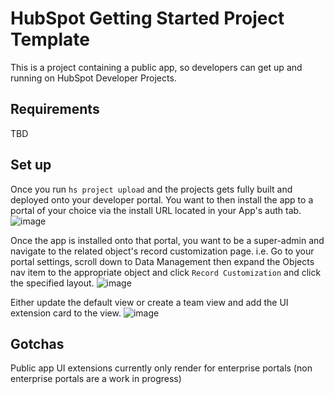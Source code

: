 # HubSpot Getting Started Project Template

This is a project containing a public app, so developers can get up and running on HubSpot Developer Projects.

## Requirements

TBD

## Set up
Once you run `hs project upload` and the projects gets fully built and deployed onto your developer portal. You want to then install the app to a portal of your choice via the install URL located in your App's auth tab.
![image](https://github.com/kemmerle/hubspot-public-app-template/assets/44659712/b1d89c75-9055-4828-9e74-73e75cb29056)


Once the app is installed onto that portal, you want to be a super-admin and navigate to the related object's record customization page. i.e. Go to your portal settings, scroll down to Data Management then expand the Objects nav item to the appropriate object and click `Record Customization` and click the specified layout.
![image](https://github.com/kemmerle/hubspot-public-app-template/assets/44659712/740b86f6-ee49-4667-98fc-35b2e4ee9005)

Either update the default view or create a team view and add the UI extension card to the view. 
![image](https://github.com/kemmerle/hubspot-public-app-template/assets/44659712/d8e74c43-f6d5-4f4e-8f52-f5324f55c565)

## Gotchas
Public app UI extensions currently only render for enterprise portals (non enterprise portals are a work in progress)
